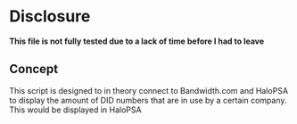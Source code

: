 # **Disclosure**
**This file is not fully tested due to a lack of time before I had to leave**

## **Concept**
This script is designed to in theory connect to Bandwidth.com and HaloPSA to display the amount of DID numbers that are in use by a certain company.
This would be displayed in HaloPSA
